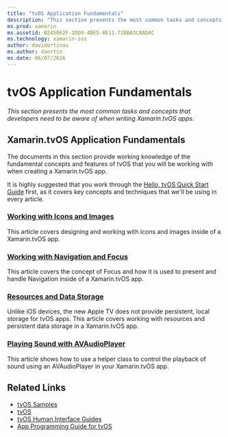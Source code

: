 ```yaml
---
title: "tvOS Application Fundamentals"
description: "This section presents the most common tasks and concepts that developers need to be aware of when writing Xamarin.tvOS apps."
ms.prod: xamarin
ms.assetid: B245062F-1DD9-4BE5-8E11-728BA3C8AD4C
ms.technology: xamarin-ios
author: davidortinau
ms.author: daortin
ms.date: 06/07/2016
---
```


# tvOS Application Fundamentals

_This section presents the most common tasks and concepts that developers need to be aware of when writing Xamarin.tvOS apps._

<a name="Xamarin.tvOS-Application-Fundamentals"></a>

## Xamarin.tvOS Application Fundamentals

The documents in this section provide working knowledge of the fundamental concepts and features of tvOS that you will be working with when creating a Xamarin.tvOS app.

It is highly suggested that you work through the [Hello, tvOS Quick Start Guide](~/ios/tvos/get-started/hello-tvos.md) first, as it covers key concepts and techniques that we'll be using in every article.

<a name="Working-with-Icons-and-Images"></a>

### [Working with Icons and Images](~/ios/tvos/app-fundamentals/icons-images.md)

This article covers designing and working with icons and images inside of a Xamarin.tvOS app.

<a name="Working-with-Navigation-and-Focus"></a>

### [Working with Navigation and Focus](~/ios/tvos/app-fundamentals/navigation-focus.md)

This article covers the concept of Focus and how it is used to present and handle Navigation inside of a Xamarin.tvOS app.

<a name="Resources-and-Data-Storage"></a>

### [Resources and Data Storage](~/ios/tvos/app-fundamentals/resources-data-storage.md)

Unlike iOS devices, the new Apple TV does not provide persistent, local storage for tvOS apps. This article covers working with resources and persistent data storage in a Xamarin.tvOS app.

<a name="Playing-Sound-with-AVAudioPlayer"></a>

### [Playing Sound with AVAudioPlayer](~/ios/tvos/app-fundamentals/sounds.md)

This article shows how to use a helper class to control the playback of sound using an AVAudioPlayer in your Xamarin.tvOS app.

## Related Links

- [tvOS Samples](https://docs.microsoft.com/samples/browse/?products=xamarin&term=Xamarin.iOS+tvOS)
- [tvOS](https://developer.apple.com/tvos/)
- [tvOS Human Interface Guides](https://developer.apple.com/tvos/human-interface-guidelines/)
- [App Programming Guide for tvOS](https://developer.apple.com/library/prerelease/tvos/documentation/General/Conceptual/AppleTV_PG/)
